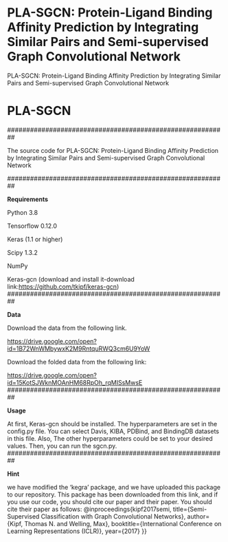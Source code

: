 # PLA-SGCN: Protein-Ligand Binding Affinity Prediction by Integrating Similar Pairs and Semi-supervised Graph Convolutional Network
PLA-SGCN: Protein-Ligand Binding Affinity Prediction by Integrating Similar Pairs and Semi-supervised Graph Convolutional Network
# PLA-SGCN
########################################################## 

The source code for
PLA-SGCN: Protein-Ligand Binding Affinity Prediction by Integrating Similar Pairs and Semi-supervised Graph Convolutional Network

##########################################################

**Requirements**

Python 3.8

Tensorflow 0.12.0

Keras (1.1 or higher)

Scipy 1.3.2

NumPy

Keras-gcn (download and install it-download link:https://github.com/tkipf/keras-gcn) 
##########################################################

**Data**


Download the data from the following link.

https://drive.google.com/open?id=1B72WnWMbywxK2M9RntquRWQ3cm6U9YoW

Download the folded data from the following link:

https://drive.google.com/open?id=15KotSJWknMOAnHM68RpOh_rqMISsMwsE
##########################################################

**Usage**

At first, Keras-gcn should be installed. The hyperparameters are set in the config.py file. You can select Davis, KIBA, PDBind, and BindingDB datasets in this file. Also, The other hyperparameters could be set to your desired values. Then, you can run the sgcn.py.
##########################################################

**Hint**

we have modified the ‘kegra’ package, and we have uploaded this package to our repository. This package has been downloaded from this link, and if you use our code, you should cite our paper and their paper. You should cite their paper as follows:
@inproceedings{kipf2017semi,
  title={Semi-Supervised Classification with Graph Convolutional Networks},
  author={Kipf, Thomas N. and Welling, Max},
  booktitle={International Conference on Learning Representations (ICLR)},
  year={2017}
}}

